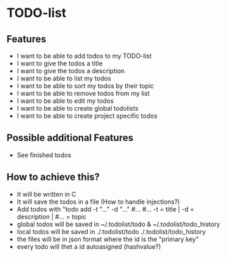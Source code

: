 # TODO-list

## Features
- I want to be able to add todos to my TODO-list
- I want to give the todos a title
- I want to give the todos a description
- I want to be able to list my todos 
- I want to be able to sort my todos by their topic
- I want to be able to remove todos from my list
- I want to be able to edit my todos
- I want to be able to create global todolists
- I want to be able to create project specific todos

## Possible additional Features
- See finished todos

## How to achieve this?
- It will be written in C
- It will save the todos in a file (How to handle injections?)
- Add todos with "todo add -t "..." -d "..." #... #... 
    -t = title | -d = description | #... = topic
- global todos will be saved in ~/.todolist/todo & ~/.todolist/todo_history
- local todos will be saved in ./.todolist/todo ./.todolist/todo_history
- the files will be in json format where the id is the "primary key"
- every todo will thet a id autoasigned (hashvalue?)
